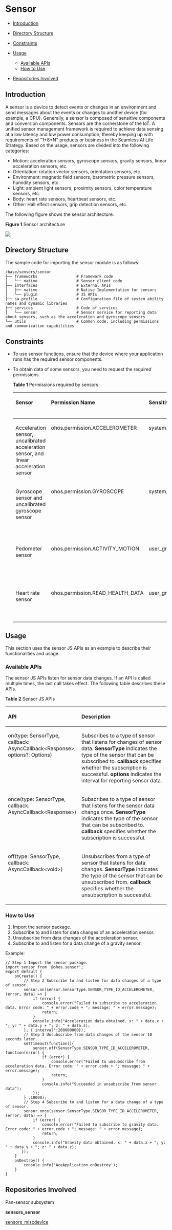 # Sensor<a name="EN-US_TOPIC_0000001148682248"></a>

-   [Introduction](#section11660541593)
-   [Directory Structure](#section44981327519)
-   [Constraints](#section98068674513)
-   [Usage](#section1581412211528)
    -   [Available APIs](#section15684191115524)
    -   [How to Use](#section1543714111810)

-   [Repositories Involved](#section96071132185310)

## Introduction<a name="section11660541593"></a>

A sensor is a device to detect events or changes in an environment and send messages about the events or changes to another device \(for example, a CPU\). Generally, a sensor is composed of sensitive components and conversion components. Sensors are the cornerstone of the IoT. A unified sensor management framework is required to achieve data sensing at a low latency and low power consumption, thereby keeping up with requirements of "1+8+N" products or business in the Seamless AI Life Strategy. Based on the usage, sensors are divided into the following categories:

-   Motion: acceleration sensors, gyroscope sensors, gravity sensors, linear acceleration sensors, etc.
-   Orientation: rotation vector sensors, orientation sensors, etc.
-   Environment: magnetic field sensors, barometric pressure sensors, humidity sensors, etc.
-   Light: ambient light sensors, proximity sensors, color temperature sensors, etc.
-   Body: heart rate sensors, heartbeat sensors, etc.
-   Other: Hall effect sensors, grip detection sensors, etc.

The following figure shows the sensor architecture.

**Figure  1**  Sensor architecture<a name="fig18632347122018"></a>  


![](figures/en-us_image_0000001199027515.png)

## Directory Structure<a name="section44981327519"></a>

The sample code for importing the sensor module is as follows:

```
/base/sensors/sensor
├── frameworks                 # Framework code
│   └── native                 # Sensor client code
├── interfaces                 # External APIs
│   ├── native                 # Native Implementation for sensors
│   └── plugin                 # JS APIs
├── sa_profile                 # Configuration file of system ability names and dynamic libraries
├── services                   # Code of services
│   └── sensor                 # Sensor service for reporting data about sensors, such as the acceleration and gyroscope sensors
└── utils                      # Common code, including permissions and communication capabilities 
```

## Constraints<a name="section98068674513"></a>

-   To use sensor functions, ensure that the device where your application runs has the required sensor components.

-   To obtain data of some sensors, you need to request the required permissions.

    **Table  1**  Permissions required by sensors

    <a name="table1379101653916"></a>
    <table><thead align="left"><tr id="row137911161397"><th class="cellrowborder" valign="top" width="23.46765323467653%" id="mcps1.2.5.1.1"><p id="p15138132134118"><a name="p15138132134118"></a><a name="p15138132134118"></a>Sensor</p>
    </th>
    <th class="cellrowborder" valign="top" width="27.61723827617238%" id="mcps1.2.5.1.2"><p id="p2798169398"><a name="p2798169398"></a><a name="p2798169398"></a>Permission Name</p>
    </th>
    <th class="cellrowborder" valign="top" width="13.358664133586636%" id="mcps1.2.5.1.3"><p id="p14791716163914"><a name="p14791716163914"></a><a name="p14791716163914"></a>Sensitivity</p>
    </th>
    <th class="cellrowborder" valign="top" width="35.55644435556444%" id="mcps1.2.5.1.4"><p id="p379171633919"><a name="p379171633919"></a><a name="p379171633919"></a>Permission Description</p>
    </th>
    </tr>
    </thead>
    <tbody><tr id="row12791216173912"><td class="cellrowborder" valign="top" width="23.46765323467653%" headers="mcps1.2.5.1.1 "><p id="p41385264116"><a name="p41385264116"></a><a name="p41385264116"></a>Acceleration sensor, uncalibrated acceleration sensor, and linear acceleration sensor</p>
    </td>
    <td class="cellrowborder" valign="top" width="27.61723827617238%" headers="mcps1.2.5.1.2 "><p id="p177941653914"><a name="p177941653914"></a><a name="p177941653914"></a>ohos.permission.ACCELEROMETER</p>
    </td>
    <td class="cellrowborder" valign="top" width="13.358664133586636%" headers="mcps1.2.5.1.3 "><p id="p207991683914"><a name="p207991683914"></a><a name="p207991683914"></a>system_grant</p>
    </td>
    <td class="cellrowborder" valign="top" width="35.55644435556444%" headers="mcps1.2.5.1.4 "><p id="p118061614399"><a name="p118061614399"></a><a name="p118061614399"></a>Allows an application to subscribe to data of these acceleration-related sensors.</p>
    </td>
    </tr>
    <tr id="row480116123911"><td class="cellrowborder" valign="top" width="23.46765323467653%" headers="mcps1.2.5.1.1 "><p id="p1213992174111"><a name="p1213992174111"></a><a name="p1213992174111"></a>Gyroscope sensor and uncalibrated gyroscope sensor</p>
    </td>
    <td class="cellrowborder" valign="top" width="27.61723827617238%" headers="mcps1.2.5.1.2 "><p id="p13807165395"><a name="p13807165395"></a><a name="p13807165395"></a>ohos.permission.GYROSCOPE</p>
    </td>
    <td class="cellrowborder" valign="top" width="13.358664133586636%" headers="mcps1.2.5.1.3 "><p id="p188031617391"><a name="p188031617391"></a><a name="p188031617391"></a>system_grant</p>
    </td>
    <td class="cellrowborder" valign="top" width="35.55644435556444%" headers="mcps1.2.5.1.4 "><p id="p4804168392"><a name="p4804168392"></a><a name="p4804168392"></a>Allows an application to subscribe to data of these gyroscope-related sensors.</p>
    </td>
    </tr>
    <tr id="row68051693916"><td class="cellrowborder" valign="top" width="23.46765323467653%" headers="mcps1.2.5.1.1 "><p id="p191397210413"><a name="p191397210413"></a><a name="p191397210413"></a>Pedometer sensor</p>
    </td>
    <td class="cellrowborder" valign="top" width="27.61723827617238%" headers="mcps1.2.5.1.2 "><p id="p9802016183911"><a name="p9802016183911"></a><a name="p9802016183911"></a>ohos.permission.ACTIVITY_MOTION</p>
    </td>
    <td class="cellrowborder" valign="top" width="13.358664133586636%" headers="mcps1.2.5.1.3 "><p id="p11801216143916"><a name="p11801216143916"></a><a name="p11801216143916"></a>user_grant</p>
    </td>
    <td class="cellrowborder" valign="top" width="35.55644435556444%" headers="mcps1.2.5.1.4 "><p id="p48010163399"><a name="p48010163399"></a><a name="p48010163399"></a>Allows an application to subscribe to the motion status.</p>
    </td>
    </tr>
    <tr id="row20323104234015"><td class="cellrowborder" valign="top" width="23.46765323467653%" headers="mcps1.2.5.1.1 "><p id="p3139172144118"><a name="p3139172144118"></a><a name="p3139172144118"></a>Heart rate sensor</p>
    </td>
    <td class="cellrowborder" valign="top" width="27.61723827617238%" headers="mcps1.2.5.1.2 "><p id="p7323942174013"><a name="p7323942174013"></a><a name="p7323942174013"></a>ohos.permission.READ_HEALTH_DATA</p>
    </td>
    <td class="cellrowborder" valign="top" width="13.358664133586636%" headers="mcps1.2.5.1.3 "><p id="p1232314214407"><a name="p1232314214407"></a><a name="p1232314214407"></a>user_grant</p>
    </td>
    <td class="cellrowborder" valign="top" width="35.55644435556444%" headers="mcps1.2.5.1.4 "><p id="p12323144254018"><a name="p12323144254018"></a><a name="p12323144254018"></a>Allows an application to read health data.</p>
    </td>
    </tr>
    </tbody>
    </table>


## Usage<a name="section1581412211528"></a>

This section uses the sensor JS APIs as an example to describe their functionalities and usage.

### Available APIs<a name="section15684191115524"></a>

The sensor JS APIs listen for sensor data changes. If an API is called multiple times, the last call takes effect. The following table describes these APIs.

**Table  2**  Sensor JS APIs

<a name="table13821942165419"></a>
<table><thead align="left"><tr id="row6821194225417"><th class="cellrowborder" valign="top" width="40.11%" id="mcps1.2.3.1.1"><p id="p3822542145420"><a name="p3822542145420"></a><a name="p3822542145420"></a>API</p>
</th>
<th class="cellrowborder" valign="top" width="59.89%" id="mcps1.2.3.1.2"><p id="p0822942175411"><a name="p0822942175411"></a><a name="p0822942175411"></a>Description</p>
</th>
</tr>
</thead>
<tbody><tr id="row1782284211544"><td class="cellrowborder" valign="top" width="40.11%" headers="mcps1.2.3.1.1 "><p id="p18666622171316"><a name="p18666622171316"></a><a name="p18666622171316"></a>on(type: SensorType, callback: AsyncCallback&lt;Response&gt;, options?: Options)</p>
</td>
<td class="cellrowborder" valign="top" width="59.89%" headers="mcps1.2.3.1.2 "><p id="p1476355071517"><a name="p1476355071517"></a><a name="p1476355071517"></a>Subscribes to a type of sensor that listens for changes of sensor data. <strong id="b14384115423516"><a name="b14384115423516"></a><a name="b14384115423516"></a>SensorType</strong> indicates the type of the sensor that can be subscribed to. <strong id="b6384145413356"><a name="b6384145413356"></a><a name="b6384145413356"></a>callback</strong> specifies whether the subscription is successful. <strong id="b562874515315"><a name="b562874515315"></a><a name="b562874515315"></a>options</strong> indicates the interval for reporting sensor data.</p>
</td>
</tr>
<tr id="row1489993155613"><td class="cellrowborder" valign="top" width="40.11%" headers="mcps1.2.3.1.1 "><p id="p1490010315564"><a name="p1490010315564"></a><a name="p1490010315564"></a>once(type: SensorType, callback: AsyncCallback&lt;Response&gt;)</p>
</td>
<td class="cellrowborder" valign="top" width="59.89%" headers="mcps1.2.3.1.2 "><p id="p5900163115564"><a name="p5900163115564"></a><a name="p5900163115564"></a>Subscribes to a type of sensor that listens for the sensor data change once. <strong id="b16369115653114"><a name="b16369115653114"></a><a name="b16369115653114"></a>SensorType</strong> indicates the type of the sensor that can be subscribed to. <strong id="b2370135693114"><a name="b2370135693114"></a><a name="b2370135693114"></a>callback</strong> specifies whether the subscription is successful.</p>
</td>
</tr>
<tr id="row1909165317562"><td class="cellrowborder" valign="top" width="40.11%" headers="mcps1.2.3.1.1 "><p id="p16909135319564"><a name="p16909135319564"></a><a name="p16909135319564"></a>off(type: SensorType, callback: AsyncCallback&lt;void&gt;)</p>
</td>
<td class="cellrowborder" valign="top" width="59.89%" headers="mcps1.2.3.1.2 "><p id="p3909165315613"><a name="p3909165315613"></a><a name="p3909165315613"></a>Unsubscribes from a type of sensor that listens for data changes. <strong id="b63331753103316"><a name="b63331753103316"></a><a name="b63331753103316"></a>SensorType</strong> indicates the type of the sensor that can be unsubscribed from. <strong id="b153331453173315"><a name="b153331453173315"></a><a name="b153331453173315"></a>callback</strong> specifies whether the unsubscription is successful.</p>
</td>
</tr>
</tbody>
</table>

### How to Use<a name="section1543714111810"></a>

1.  Import the sensor package.
2.  Subscribe to and listen for data changes of an acceleration sensor.
3.  Unsubscribe from data changes of the acceleration sensor.
4.  Subscribe to and listen for a data change of a gravity sensor.

Example:

```
// Step 1 Import the sensor package.
import sensor from '@ohos.sensor';
export default {
    onCreate() {
        // Step 2 Subscribe to and listen for data changes of a type of sensor.
        sensor.on(sensor.SensorType.SENSOR_TYPE_ID_ACCELEROMETER, (error, data) => {
            if (error) {
                console.error("Failed to subscribe to acceleration data. Error code: " + error.code + "; message: " + error.message);
                return;
            }
            console.info("Acceleration data obtained. x: " + data.x + "; y: " + data.y + "; z: " + data.z);
        }, {'interval':200000000});
        // Step 3 Unsubscribe from data changes of the sensor 10 seconds later.
        setTimeout(function(){
            sensor.off(SensorType.SENSOR_TYPE_ID_ACCELEROMETER, function(error) {
                if (error) {
                    console.error("Failed to unsubscribe from acceleration data. Error code: " + error.code + "; message: " + error.message);
                    return;
                }
                console.info("Succeeded in unsubscribe from sensor data");
            });
        } ,10000);
        // Step 4 Subscribe to and listen for a data change of a type of sensor.
        sensor.once(sensor.SensorType.SENSOR_TYPE_ID_ACCELEROMETER, (error, data) => {
            if (error) {
                console.error("Failed to subscribe to gravity data. Error code: " + error.code + "; message: " + error.message);
                return;
            }
            console.info("Gravity data obtained. x: " + data.x + "; y: " + data.y + "; z: " + data.z);
       });
    }
    onDestroy() {
        console.info('AceApplication onDestroy');
    }
}
```

## Repositories Involved<a name="section96071132185310"></a>

Pan-sensor subsystem

**sensors\_sensor**

[sensors\_miscdevice](https://gitee.com/openharmony/sensors_miscdevice)

